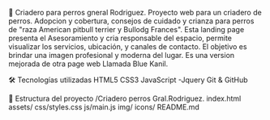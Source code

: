 🎉 Criadero para perros gneral Rodriguez.
Proyecto web para un criadero de perros. Adopcion y cobertura, consejos de cuidado y crianza para perros de "raza American pitbull terrier y Bullodg Frances". Esta landing page presenta el Asesoramiento y cria responsable del espacio, permite visualizar los servicios, ubicación, y canales de contacto. El objetivo es brindar una imagen profesional y moderna del lugar. Es una version mejorada de otra page web Llamada Blue Kanil.

🛠 Tecnologías utilizadas
HTML5
CSS3
JavaScript -Jquery
Git & GitHub

📁 Estructura del proyecto
/Criadero perros Gral.Rodriguez. index.html assets/ css/styles.css js/main.js img/ icons/ README.md
